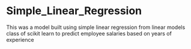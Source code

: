 # Simple_Linear_Regression
This was a model built using simple linear regression from linear models class of scikit learn to predict employee salaries based on years of experience
